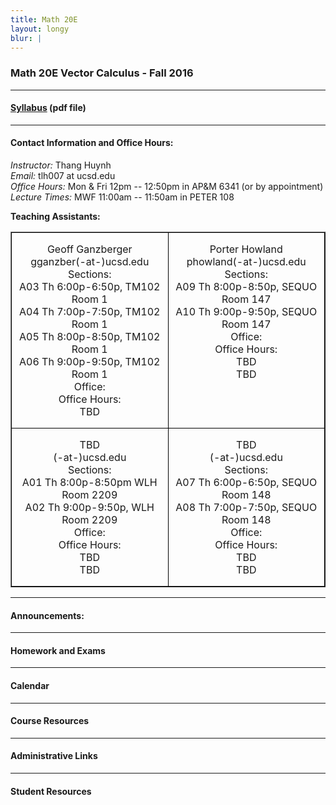 ```yaml
---
title: Math 20E
layout: longy
blur: |
---
```

### Math 20E Vector Calculus - Fall 2016  

---

#### [Syllabus][math20eSyl] (pdf file)

[math20eSyl]:http://thanghuynh.org/teaching/math20e_syllabus.pdf

---  

#### Contact Information and Office Hours:  

*Instructor:* Thang Huynh  
*Email:* tlh007 at ucsd.edu  
*Office Hours:* Mon & Fri 12pm -- 12:50pm in AP&M 6341 (or by appointment)  
*Lecture Times:* MWF 11:00am -- 11:50am in PETER 108

**Teaching Assistants:**   

<center>
<table style="width:100%" border="1" cellspacing="0" cellpadding="0" style="border-collapse:collapse;
 border:none;mso-border-alt:solid windowtext .5pt;mso-padding-alt:0in 5.4pt 0in 5.4pt">
 <tbody>
 <tr>
  <td width="50%" valign="top" style="width:2.5in;border:solid windowtext .5pt;
  padding:0in 5.4pt 0in 5.4pt">
  <p class="MsoNormal" align="center" style="text-align:center"> Geoff Ganzberger <br>gganzber(-at-)ucsd.edu<br> Sections:  <br>A03	Th	6:00p-6:50p,	TM102	Room 1  
   <br>A04	Th	7:00p-7:50p,	TM102	Room 1  
   <br> A05	Th	8:00p-8:50p,	TM102	Room 1  
   <br> A06	Th	9:00p-9:50p,	TM102	Room 1	 <br>Office:  <br>Office Hours:<br> TBD </p>
  </td>
    <td width="50%" valign="top" style="width:2.5in;border:solid windowtext .5pt;
  padding:0in 5.4pt 0in 5.4pt">
  <p class="MsoNormal" align="center" style="text-align:center">Porter Howland<br>phowland(-at-)ucsd.edu<br> Sections:<br>A09 Th	8:00p-8:50p, SEQUO	Room 147  <br>A10	Th	9:00p-9:50p, SEQUO	Room 147  <br>Office: <br>Office Hours: <br>  TBD <br> TBD</p>
  </td>

 </tr>

<tr>
  <td width="50%" valign="top" style="width:2.5in;border:solid windowtext .5pt;
  padding:0in 5.4pt 0in 5.4pt">
  <p class="MsoNormal" align="center" style="text-align:center">TBD <br> (-at-)ucsd.edu<br> Sections: <br>A01	Th	8:00p-8:50pm	WLH	Room 2209  
   <br> A02	Th	9:00p-9:50p,	WLH	Room 2209    
  <br>Office: <br>Office Hours: <br>  TBD <br> TBD</p>
  </td>
  <td width="50%" valign="top" style="width:2.5in;border:solid windowtext .5pt;
  padding:0in 5.4pt 0in 5.4pt">
  <p class="MsoNormal" align="center" style="text-align:center">TBD <br> (-at-)ucsd.edu<br> Sections: <br> A07	Th	6:00p-6:50p,	SEQUO	Room 148 <br> A08	Th	7:00p-7:50p,	SEQUO	Room 148  
  <br>Office: <br>Office Hours: <br>  TBD <br> TBD</p>
  </td>
</tr>

</tbody>
</table>

</center>



--- 

#### Announcements:


---

#### Homework and Exams

---

#### Calendar

---  

#### Course Resources

---  

#### Administrative Links

---

#### Student Resources










